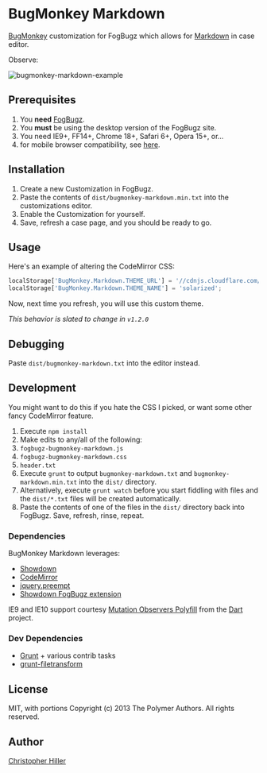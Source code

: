 # BugMonkey Markdown

[BugMonkey](https://help.fogcreek.com/7585/customizing-your-fogbugz-site-with-bugmonkey) customization for FogBugz which allows for [Markdown](https://daringfireball.net/projects/markdown/) in case editor.

Observe:

![bugmonkey-markdown-example](http://goo.gl/Lpcajy)

## Prerequisites

1.  You **need** [FogBugz](http://www.fogcreek.com/fogbugz/).
2.  You **must** be using the desktop version of the FogBugz site.
3.  You need IE9+, FF14+, Chrome 18+, Safari 6+, Opera 15+, or...
4.  for mobile browser compatibility, see [here](http://caniuse.com/mutationobserver).

## Installation

1.  Create a new Customization in FogBugz.
2.  Paste the contents of `dist/bugmonkey-markdown.min.txt` into the customizations editor.
3.  Enable the Customization for yourself.
4.  Save, refresh a case page, and you should be ready to go.

## Usage

Here's an example of altering the CodeMirror CSS:

```js
localStorage['BugMonkey.Markdown.THEME_URL'] = '//cdnjs.cloudflare.com/ajax/libs/codemirror/3.21.0/theme/solarized.min.css';
localStorage['BugMonkey.Markdown.THEME_NAME'] = 'solarized';
```

Now, next time you refresh, you will use this custom theme.

*This behavior is slated to change in `v1.2.0`*

## Debugging

Paste `dist/bugmonkey-markdown.txt` into the editor instead.

## Development

You might want to do this if you hate the CSS I picked, or want some other fancy CodeMirror feature.

1.  Execute `npm install`
2.  Make edits to any/all of the following:
  1.  `fogbugz-bugmonkey-markdown.js`
  2.  `fogbugz-bugmonkey-markdown.css`
  3.  `header.txt`
3.  Execute `grunt` to output `bugmonkey-markdown.txt` and `bugmonkey-markdown.min.txt` into the `dist/` directory.
4.  Alternatively, execute `grunt watch` before you start fiddling with files and the `dist/*.txt` files will be created automatically.
5.  Paste the contents of one of the files in the `dist/` directory back into FogBugz.  Save, refresh, rinse, repeat.

### Dependencies

BugMonkey Markdown leverages:

* [Showdown](https://github.com/coreyti/showdown)
* [CodeMirror](http://codemirror.net/)
* [jquery.preempt](http://boneskull.github.io/jquery.preempt)
* [Showdown FogBugz extension](https://github.com/boneskull/showdown-fogbugz)

IE9 and IE10 support courtesy [Mutation Observers Polyfill](http://goo.gl/yRyxCK) from the [Dart](http://dart-lang.org) project.

### Dev Dependencies

* [Grunt](http://gruntjs.org) + various contrib tasks
* [grunt-filetransform](https://github.com/dfernandez79/grunt-filetransform)

## License

MIT, with portions Copyright (c) 2013 The Polymer Authors. All rights reserved.

## Author
[Christopher Hiller](http://boneskull.github.io)
